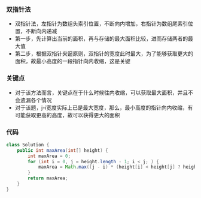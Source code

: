 ### 双指针法

- 双指针法，左指针为数组头索引位置，不断向内增加，右指针为数组尾索引位置，不断向内递减
- 第一步，先计算出当前的面积，再与存储的最大面积比较，进而存储两者的最大值
- 第二步，根据双指针夹逼原则，双指针的宽度此时最大，为了能够获取更大的面积，故最小高度的一段指针向内收缩，这是关键

### 关键点

- 对于该方法而言，关键点在于什么时候往内收缩，可以获取最大面积，并且不会遗漏各个情况
- 对于该题，j-i宽度实际上已是最大宽度，那么，最小高度的指针向内收缩，有可能获取更高的高度，故可以获得更大的面积

### 代码

```java
class Solution {
    public int maxArea(int[] height) {
        int maxArea = 0;
        for (int i = 0, j = height.length - 1; i < j; ) {
            maxArea = Math.max((j - i) * (height[i] < height[j] ? height[i++] : height[j--]), maxArea);
        }
        return maxArea;
    }
}
```